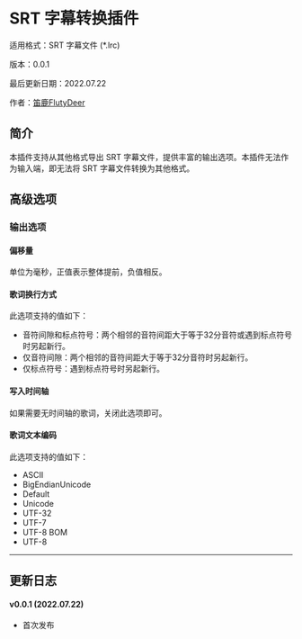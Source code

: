# SRT 字幕转换插件

适用格式：SRT 字幕文件 (*.lrc)

版本：0.0.1

最后更新日期：2022.07.22

作者：[笛鹿FlutyDeer](https://space.bilibili.com/386270936)

## 简介

本插件支持从其他格式导出 SRT 字幕文件，提供丰富的输出选项。本插件无法作为输入端，即无法将 SRT 字幕文件转换为其他格式。

## 高级选项

### 输出选项

#### 偏移量

单位为毫秒，正值表示整体提前，负值相反。

#### 歌词换行方式

此选项支持的值如下：

- 音符间隙和标点符号：两个相邻的音符间距大于等于32分音符或遇到标点符号时另起新行。
- 仅音符间隙：两个相邻的音符间距大于等于32分音符时另起新行。
- 仅标点符号：遇到标点符号时另起新行。

#### 写入时间轴

如果需要无时间轴的歌词，关闭此选项即可。

#### 歌词文本编码

此选项支持的值如下：

- ASCII
- BigEndianUnicode
- Default
- Unicode
- UTF-32
- UTF-7
- UTF-8 BOM
- UTF-8

-----

## 更新日志

#### v0.0.1 (2022.07.22)

- 首次发布